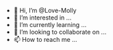 - 👋 Hi, I’m @Love-Molly
- 👀 I’m interested in ...
- 🌱 I’m currently learning ...
- 💞️ I’m looking to collaborate on ...
- 📫 How to reach me ...

<!---
Love-Molly/Love-Molly is a ✨ special ✨ repository because its `README.md` (this file) appears on your GitHub profile.
You can click the Preview link to take a look at your changes.
--->
